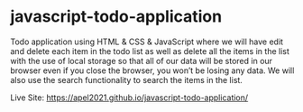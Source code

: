 # javascript-todo-application
Todo application using HTML &amp; CSS &amp; JavaScript
where we will have edit and delete each item in the todo list as well as delete all the items in the list with the use of local storage so that all of our data will be stored in our browser even if you close the browser, you won’t be losing any data. We will also use the search functionality to search the items in the list.

Live Site: 
https://apel2021.github.io/javascript-todo-application/
